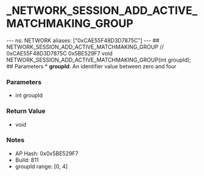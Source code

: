 # _NETWORK_SESSION_ADD_ACTIVE_MATCHMAKING_GROUP

--- ns: NETWORK aliases: ["0xCAE55F48D3D7875C"] --- ## NETWORK_SESSION_ADD_ACTIVE_MATCHMAKING_GROUP  // 0xCAE55F48D3D7875C 0x5BE529F7 void NETWORK_SESSION_ADD_ACTIVE_MATCHMAKING_GROUP(int groupId);  ## Parameters * **groupId**: An identifier value between zero and four

### Parameters
* int groupId

### Return Value
* void

### Notes
* AP Hash: 0x0x5BE529F7
* Build: 811
* groupId range: [0, 4]

